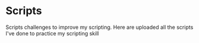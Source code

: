 # Scripts
Scripts challenges to improve my scripting.
Here are uploaded all the scripts I've done 
to practice my scripting skill
